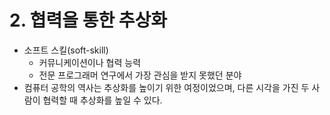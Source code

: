# 2. 협력을 통한 추상화

- 소프트 스킬(soft-skill)
  - 커뮤니케이션이나 협력 능력
  - 전문 프로그래머 연구에서 가장 관심을 받지 못했던 분야
- 컴퓨터 공학의 역사는 추상화를 높이기 위한 여정이었으며, 다른 시각을 가진 두 사람이 협력할 때 추상화를 높일 수 있다.

